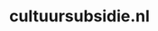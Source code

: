 ---
layout: post
title:  "cultuursubsidie.nl"
internal_url:  "/dutchgov/cultuursubsidie.nl.html"
subdomains_count: 7
all_subdomains_count: 27
urls_count: 4
ssl_rank: 100
http_rank: 70
url_link: /data/cultuursubsidie.nl/urls.txt
all_subdomains_link: /data/cultuursubsidie.nl/all_subdomains.txt
subdomains_link: /data/cultuursubsidie.nl/subdomains.txt
categories: dutchgov
---